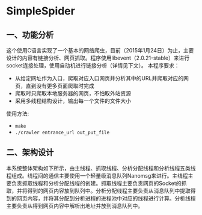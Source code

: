 SimpleSpider
============
一、功能分析
-------
这个使用C语言实现了一个基本的网络爬虫，目前（2015年1月24日）为止，主要设计的内容有链接分析、网页抓取。程序使用libevent（2.0.21-stable）来进行socket连接处理，使用自动机进行链接分析（详情见下文）。
本程序要求：
* 从给定网址作为入口，爬取对应入口网页并分析其中的URL并爬取对应的网页，直到没有更多页面爬取时完成
* 爬取时只爬取本地服务器的网页，不怕取外站资源
* 采用多线程结构设计，输出每一个文件的文件大小

使用方法:
* `make`
* `./crawler entrance_url out_put_file`

二、架构设计
--------
本系统整体架构如下所示，由主线程、抓取线程、分析分配线程和分析线程五类线程组成。线程间的通信主要使用一个轻量级消息队列Nanomsg来进行。主线程主要负责抓取线程和分析分配线程的创建。抓取线程主要负责网页的Socket的抓取，并将得到的网页内容放到队列中。分析分配线程主要负责从消息队列中提取得到的网页内容，并将其分配到分析进程的进程池中对应的线程进行计算。分析线程主要负责从得到网页内容中解析出地址并放到消息队列中。

